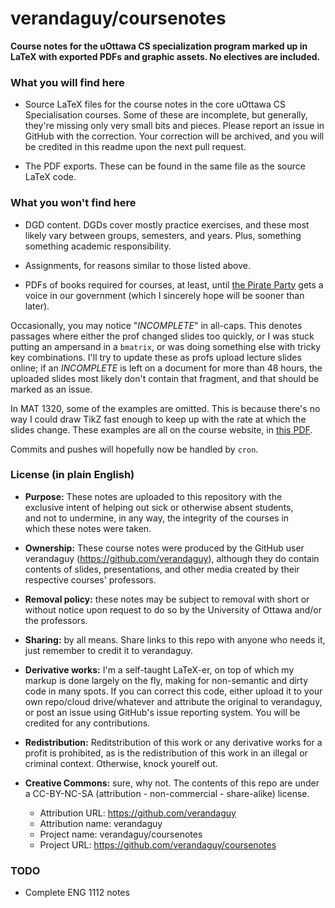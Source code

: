 # verandaguy/coursenotes

**Course notes for the uOttawa CS specialization program marked up in LaTeX with exported PDFs and graphic assets. No electives are included.**

### What you will find here
* Source LaTeX files for the course notes in the core uOttawa CS
  Specialisation courses. Some of these are incomplete, but generally,
  they're missing only very small bits and pieces. Please report an
  issue in GitHub with the correction. Your correction will be
  archived, and you will be credited in this readme upon the next pull
  request.

* The PDF exports. These can be found in the same file as the source
  LaTeX code.
  
### What you won't find here
* DGD content. DGDs cover mostly practice exercises, and these most
  likely vary between groups, semesters, and years. Plus, something
  something academic responsibility.
  
* Assignments, for reasons similar to those listed above.

* PDFs of books required for courses, at least, until
  [the Pirate Party](https://www.pirateparty.ca/) gets a voice in our
  government (which I sincerely hope will be sooner than later).

Occasionally, you may notice "*INCOMPLETE*" in all-caps. This denotes
passages where either the prof changed slides too quickly, or I was
stuck putting an ampersand in a `bmatrix`, or was doing something else
with tricky key combinations. I'll try to update these as profs upload
lecture slides online; if an *INCOMPLETE* is left on a document for
more than 48 hours, the uploaded slides most likely don't contain that
fragment, and that should be marked as an issue.

In MAT 1320, some of the examples are omitted. This is because there's
no way I could draw TikZ fast enough to keep up with the rate at which
the slides change. These examples are all on the course website, in
[this PDF](http://mysite.science.uottawa.ca/pparent/September%2016th.pdf).

Commits and pushes will hopefully now be handled by `cron`.

### License (in plain English)

* **Purpose:** These notes are uploaded to this repository with the                                                                                  
    exclusive intent of helping out sick or otherwise absent students,                                                                               
    and not to undermine, in any way, the integrity of the courses in                                                                                
    which these notes were taken. 

* **Ownership:** These course notes were produced by the GitHub user
    verandaguy (https://github.com/verandaguy), although they do
    contain contents of slides, presentations, and other media created
    by their respective courses' professors.

* **Removal policy:** these notes may be subject to removal with short
    or without notice upon request to do so by the University of
    Ottawa and/or the professors.

* **Sharing:** by all means. Share links to this repo with anyone who
    needs it, just remember to credit it to verandaguy.

* **Derivative works:** I'm a self-taught LaTeX-er, on top of which my markup is done
    largely on the fly, making for non-semantic and dirty code in many
    spots. If you can correct this code, either upload it to your own
    repo/cloud drive/whatever and attribute the original to
    verandaguy, or post an issue using GitHub's issue reporting
    system. You will be credited for any contributions.

* **Redistribution:** Reditstribution of this work or any derivative
    works for a profit is prohibited, as is the redistribution of this
    work in an illegal or criminal context. Otherwise, knock yourelf out.

* **Creative Commons:** sure, why not. The contents of this repo are
    under a CC-BY-NC-SA (attribution - non-commercial - share-alike) license.
    * Attribution URL: https://github.com/verandaguy
    * Attribution name: verandaguy
    * Project name: verandaguy/coursenotes
    * Project URL: https://github.com/verandaguy/coursenotes

### TODO

* Complete ENG 1112 notes
